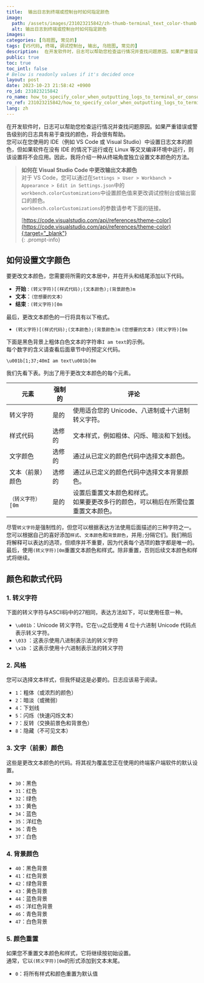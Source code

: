 ```yaml
---
title:  输出日志到终端或控制台时如何指定颜色
image:
  path: /assets/images/231023215842/zh-thumb-terminal_text_color-thumb.png
  alt: 输出日志到终端或控制台时如何指定颜色
images: 
categories: [乌班图, 常见的]
tags: [VS代码, 终端, 调试控制台, 输出, 乌班图, 常见的]
description:  在开发软件时，日志可以帮助您检查运行情况并查找问题原因。如果严重错误或警告级别的日志具有易于查找的颜色，将会很有帮助。您可以在您使用的 IDE（例如 VS Code 或 Visual Studio）中设置日志文本的颜色，但如果软件在没有 IDE 的情况下运行或在 Linux 等交叉编译环境中运行，则该设置将不会应用。因此，我将介绍一种从终端角度独立设置文本颜色的方法。
public: true
toc: true
toc_intl: false
# Below is readonly values if it's decided once
layout: post
date: 2023-10-23 21:58:42 +0900
ro_id: 231023215842
ro_name: how_to_specify_color_when_outputting_logs_to_terminal_or_console
ro_ref: 231023215842/how_to_specify_color_when_outputting_logs_to_terminal_or_console
lang: zh
---
```

在开发软件时，日志可以帮助您检查运行情况并查找问题原因。如果严重错误或警告级别的日志具有易于查找的颜色，将会很有帮助。  
您可以在您使用的 IDE（例如 VS Code 或 Visual Studio）中设置日志文本的颜色，但如果软件在没有 IDE 的情况下运行或在 Linux 等交叉编译环境中运行，则该设置将不会应用。因此，我将介绍一种从终端角度独立设置文本颜色的方法。  
> **如何在 Visual Studio Code 中更改输出文本颜色**  
> 对于 VS Code，您可以通过在`Settings > User > Workbanch > Appearance > Edit in Settings.json`中的`workbench.colorCustomizations`中设置颜色值来更改调试控制台或输出窗口的颜色。  
> `workbench.colorCustomizations`的参数请参考下面的链接。  
>   
> [https://code.visualstudio.com/api/references/theme-color](https://code.visualstudio.com/api/references/theme-color){:target="_blank"}    
{: .prompt-info}
## 如何设置文字颜色
要更改文本颜色，您需要将所需的文本居中，并在开头和结尾添加以下代码。  
- **开始** : `(转义字符)[(样式代码);(文本颜色);(背景颜色)m`
- **文本**：`（您想要的文本）`
- **结束** : `(转义字符)[0m`

最后，更改文本颜色的一行将具有以下格式。  
- `(转义字符)[(样式代码);(文本颜色);(背景颜色)m` `(您想要的文本)` `(转义字符)[0m`

下面是黑色背景上粗体白色文本的字符串`I am text`的示例。  
每个数字的含义请查看后面章节中的预定义代码。  

```
\u001b[1;37;40mI am text\u001b[0m
```
我们先看下表。列出了用于更改文本颜色的每个元素。  

|元素|强制的|评论|
| ---------------------- | --------- | ----------------------------------------------------------------------------------------------------------------------------------------------------------- |
|转义字符|是的|使用适合您的 Unicode、八进制或十六进制转义字符。|
|样式代码|选修的|文本样式，例如粗体、闪烁、暗淡和下划线。|
|文字颜色|选修的|通过从已定义的颜色代码中选择文本颜色。|
|文本（前景）颜色|选修的|通过从已定义的颜色代码中选择文本背景颜色。|
|`（转义字符）[0m`|是的|设置后重置文本颜色和样式。<br>如果要更改多行的颜色，可以稍后在所需位置重置文本颜色。|

尽管`转义字符`是强制性的，但您可以根据表达方法使用后面描述的三种字符之一。  
您可以根据自己的喜好添加`样式`、`文本颜色`和`背景颜色`，并用`;`分隔它们。我们稍后将解释可以表达的选项，但顺序并不重要，因为代表每个选项的数字都是唯一的。  
最后，使用`(转义字符)[0m`重置文本颜色和样式。除非重置，否则后续文本颜色和样式将继续。  
## 颜色和款式代码
### 1. 转义字符
下面的转义字符与ASCII码中的27相同，表达方法如下，可以使用任意一种。  
- `\u001b`：Unicode 转义字符。它在`\u`之后使用 4 位十六进制 Unicode 代码点表示转义字符。
- `\033` ：这表示使用八进制表示法的转义字符
- `\x1b` ：这表示使用十六进制表示法的转义字符

### 2. 风格
您可以选择文本样式，但我怀疑这是必要的。日志应该易于阅读。  
- `1`：粗体（或浓烈的颜色）
- `2`：暗淡（或微弱）
- `4`：下划线
- `5`：闪烁（快速闪烁文本）
- `7`：反转（交换前景色和背景色）
- `8`：隐藏（不可见文本）

### 3. 文字（前景）颜色
这些是更改文本颜色的代码。将其视为覆盖您正在使用的终端客户端软件的默认设置。  
- `30`：黑色
- `31`：红色
- `32`：绿色
- `33`：黄色
- `34`：蓝色
- `35`：洋红色
- `36`：青色
- `37`：白色

### 4. 背景颜色
- `40`：黑色背景
- `41`：红色背景
- `42`：绿色背景
- `43`：黄色背景
- `44`：蓝色背景
- `45`：洋红色背景
- `46`：青色背景
- `47`：白色背景

### 5. 颜色重置
如果您不重置文本颜色和样式，它将继续按初始设置。  
通常，它以`(转义字符)[0m`的形式添加到文本末尾。  
- `0`：将所有样式和颜色重置为默认值
